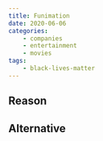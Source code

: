 ```yaml
---
title: Funimation
date: 2020-06-06
categories:
    - companies
    - entertainment
    - movies
tags:
    - black-lives-matter
---
```


## Reason


## Alternative

